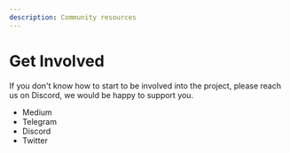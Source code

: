 ```yaml
---
description: Community resources
---
```


# Get Involved

If you don't know how to start to be involved into the project, please reach us on Discord, we would be happy to support you.&#x20;

* Medium
* Telegram
* Discord
* Twitter
